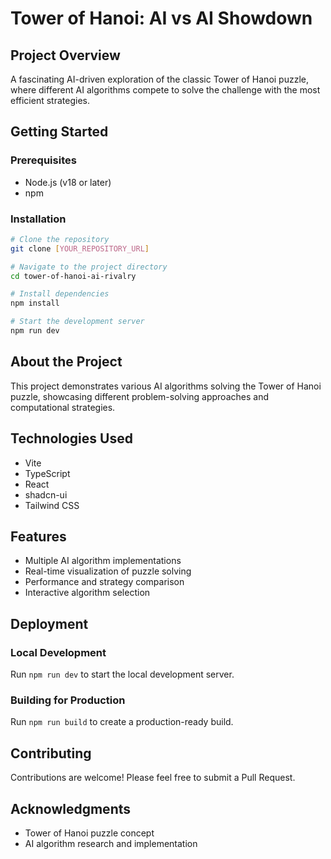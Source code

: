 
# Tower of Hanoi: AI vs AI Showdown

## Project Overview

A fascinating AI-driven exploration of the classic Tower of Hanoi puzzle, where different AI algorithms compete to solve the challenge with the most efficient strategies.

## Getting Started

### Prerequisites
- Node.js (v18 or later)
- npm

### Installation

```sh
# Clone the repository
git clone [YOUR_REPOSITORY_URL]

# Navigate to the project directory
cd tower-of-hanoi-ai-rivalry

# Install dependencies
npm install

# Start the development server
npm run dev
```

## About the Project

This project demonstrates various AI algorithms solving the Tower of Hanoi puzzle, showcasing different problem-solving approaches and computational strategies.

## Technologies Used

- Vite
- TypeScript
- React
- shadcn-ui
- Tailwind CSS

## Features

- Multiple AI algorithm implementations
- Real-time visualization of puzzle solving
- Performance and strategy comparison
- Interactive algorithm selection

## Deployment

### Local Development
Run `npm run dev` to start the local development server.

### Building for Production
Run `npm run build` to create a production-ready build.

## Contributing

Contributions are welcome! Please feel free to submit a Pull Request.

## Acknowledgments

- Tower of Hanoi puzzle concept
- AI algorithm research and implementation

```
